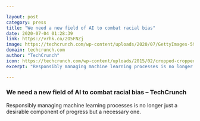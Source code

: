 ```yaml
---

layout: post
category: press
title: "We need a new field of AI to combat racial bias"
date: 2020-07-04 01:28:39
link: https://vrhk.co/2O5FNZj
image: https://techcrunch.com/wp-content/uploads/2020/07/GettyImages-593387043.jpg?w=559
domain: techcrunch.com
author: "TechCrunch"
icon: https://techcrunch.com/wp-content/uploads/2015/02/cropped-cropped-favicon-gradient.png?w=180
excerpt: "Responsibly managing machine learning processes is no longer just a desirable component of progress but a necessary one."

---
```


### We need a new field of AI to combat racial bias – TechCrunch

Responsibly managing machine learning processes is no longer just a desirable component of progress but a necessary one.